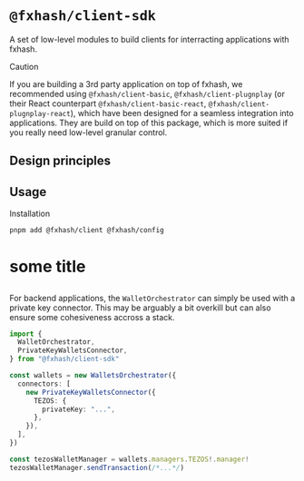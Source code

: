 # `@fxhash/client-sdk`

A set of low-level modules to build clients for interracting applications with fxhash.

> [!CAUTION]
> If you are building a 3rd party application on top of fxhash, we recommended using `@fxhash/client-basic`, `@fxhash/client-plugnplay` (or their React counterpart `@fxhash/client-basic-react`, `@fxhash/client-plugnplay-react`), which have been designed for a seamless integration into applications. They are build on top of this package, which is more suited if you really need low-level granular control.

## Design principles

## Usage

Installation

```sh
pnpm add @fxhash/client @fxhash/config
```

# some title

##

For backend applications, the `WalletOrchestrator` can simply be used with a private key connector. This may be arguably a bit overkill but can also ensure some cohesiveness accross a stack.

```ts
import {
  WalletOrchestrator,
  PrivateKeyWalletsConnector,
} from "@fxhash/client-sdk"

const wallets = new WalletsOrchestrator({
  connectors: [
    new PrivateKeyWalletsConnector({
      TEZOS: {
        privateKey: "...",
      },
    }),
  ],
})

const tezosWalletManager = wallets.managers.TEZOS!.manager!
tezosWalletManager.sendTransaction(/*...*/)
```
